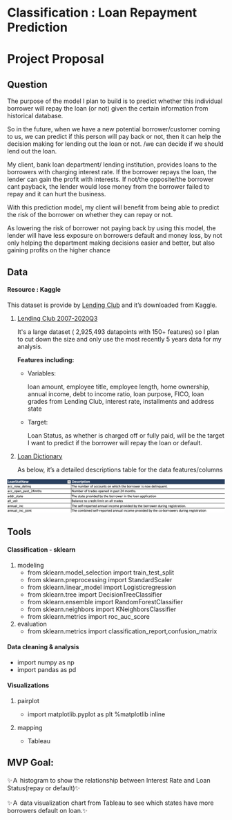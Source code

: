 # Classification : Loan Repayment Prediction

# Project Proposal


## Question

The purpose of the model I plan to build is to predict whether this individual borrower will repay the loan (or not) given the certain information from historical database. 

So in the future, when we have a new potential borrower/customer coming to us, we can predict if this person will pay back or not, then it can help the decision making for lending out the loan or not. /we can decide if we should lend out the loan.


My client, bank loan department/ lending institution, provides loans to the borrowers with charging interest rate. If the borrower repays the loan, the lender can gain the profit with interests. If not/the opposite/the borrower cant payback, the lender would lose money from the borrower failed to repay and it can hurt the business.  

With this prediction model, my client will benefit from being able to predict the risk of the borrower on whether they can repay or not.

As lowering the risk of borrower not paying back by using this model, the lender will have less exposure on borrowers default and money loss, by not only helping the department making decisions easier and better, but also gaining profits on the higher chance


## Data

#### 	Resource  : Kaggle
This dataset is provide by [Lending Club](https://www.lendingclub.com) and it’s downloaded from Kaggle.


1.	[Lending Club 2007-2020Q3](https://www.kaggle.com/ethon0426/lending-club-20072020q1?select=Loan_status_2007-2020Q3.gzip)

	It's a large dataset ( 2,925,493 datapoints with 150+ features) so I plan to cut down the size and only use the most recently 5 years data for my analysis.

	__Features including:__
	- Variables: 

		loan amount, employee title, employee length, home ownership, annual income, debt to income ratio, loan purpose, FICO, loan grades from Lending Club, interest rate, installments and address state

	- Target: 

		Loan Status, as whether is charged off or fully paid, will be the target I want to predict if the borrower will repay the loan or default.



2.	[Loan Dictionary](https://www.kaggle.com/ethon0426/lending-club-20072020q1?select=LCDataDictionary.xlsx)
      
      As below, it’s a detailed descriptions table for the data features/columns 


<img src="https://github.com/SYNYC/4_Project_Loan_Repayment/blob/main/charts/LoanDictionary.png">



## Tools
#### Classification - sklearn
1. modeling
    * from sklearn.model_selection import train_test_split
    * from sklearn.preprocessing import StandardScaler
    * from sklearn.linear_model import Logisticregression
    * from sklearn.tree import DecisionTreeClassifier 
    * from sklearn.ensemble import RandomForestClassifier
	* from sklearn.neighbors import KNeighborsClassifier
	* from sklearn.metrics import roc_auc_score
2. evaluation
	* from sklearn.metrics import classification_report,confusion_matrix

#### Data cleaning & analysis 	
	
* import numpy as np
* import pandas as pd

#### Visualizations	
1. pairplot
    * import matplotlib.pyplot as plt  	%matplotlib inline
      
2. mapping
    * Tableau




## MVP Goal:

✨Ａ histogram to show the relationship between Interest Rate and Loan Status(repay or default)✨

✨Ａ data visualization chart from Tableau to see which states have more borrowers default on loan.✨
